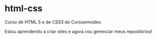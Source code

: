 # html-css
 Curso de HTML 5 e de CSS3 do Cursoemvideo

 Estou aprendendo a criar sites e agora vou gerenciar meus repositórios!
